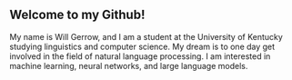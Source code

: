 ## Welcome to my Github!
My name is Will Gerrow, and I am a student at the University of Kentucky studying linguistics and computer science.
My dream is to one day get involved in the field of natural language processing.
I am interested in machine learning, neural networks, and large language models.

